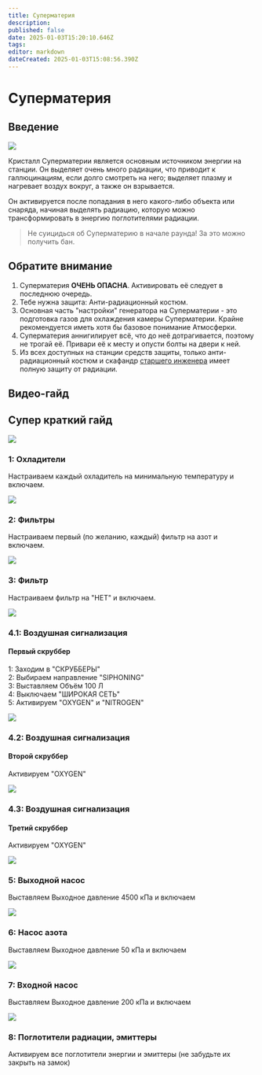 ```yaml
---
title: Суперматерия
description: 
published: false
date: 2025-01-03T15:20:10.646Z
tags: 
editor: markdown
dateCreated: 2025-01-03T15:08:56.390Z
---
```


# Суперматерия

## Введение

![](/guides/supermatter/supermatter.png)

Кристалл Суперматерии является основным источником энергии на станции. Он выделяет очень много радиации, что приводит к галлюцинациям, если долго смотреть на него; выделяет плазму и нагревает воздух вокруг, а также он взрывается.

Он активируется после попадания в него какого-либо объекта или снаряда, начиная выделять радиацию, которую можно трансформировать в энергию поглотителями радиации.

> Не суицидься об Суперматерию в начале раунда! За это можно получить бан.

## Обратите внимание

1.  Суперматерия **ОЧЕНЬ ОПАСНА**. Активировать её следует в последнюю очередь.
2.  Тебе нужна защита: Анти-радиационный костюм.
3.  Основная часть "настройки" генератора на Суперматерии - это подготовка газов для охлаждения камеры Суперматерии. Крайне рекомендуется иметь хотя бы базовое понимание Атмосферки.
4.  Суперматерия аннигилирует всё, что до неё дотрагивается, поэтому не трогай её. Привари её к месту и опусти болты на двери к ней.
5.  Из всех доступных на станции средств защиты, только анти-радиационный костюм и скафандр [старшего инженера](/roles/chiefengineer) имеет полную защиту от радиации.

## Видео-гайд

  

## Супер краткий гайд

  

![](/guides/supermatter/blur0.png)

### 1: Охладители

Настраиваем каждый охладитель на минимальную температуру и включаем.

![](/guides/supermatter/1.png)

### 2: Фильтры

Настраиваем первый (по желанию, каждый) фильтр на азот и включаем.

![](/guides/supermatter/2.png)

### 3: Фильтр

Настраиваем фильтр на "НЕТ" и включаем.

![](/guides/supermatter/3.png)

### 4.1: Воздушная сигнализация

#### Первый скруббер

1: Заходим в "СКРУББЕРЫ"  
2: Выбираем направление "SIPHONING"  
3: Выставляем Объём 100 Л  
4: Выключаем "ШИРОКАЯ СЕТЬ"  
5: Активируем "OXYGEN" и "NITROGEN"  

![](/guides/supermatter/4-1.png)

### 4.2: Воздушная сигнализация

#### Второй скруббер

Активируем "OXYGEN"

![](/guides/supermatter/4-2.png)

### 4.3: Воздушная сигнализация

#### Третий скруббер

Активируем "OXYGEN"

![](/guides/supermatter/4-3.png)

### 5: Выходной насос

Выставляем Выходное давление 4500 кПа и включаем

![](/guides/supermatter/5.png)

### 6: Насос азота

Выставляем Выходное давление 50 кПа и включаем

![](/guides/supermatter/6.png)

### 7: Входной насос

Выставляем Выходное давление 200 кПа и включаем

![](/guides/supermatter/7.png)

### 8: Поглотители радиации, эмиттеры

Активируем все поглотители энергии и эмиттеры (не забудьте их закрыть на замок)
